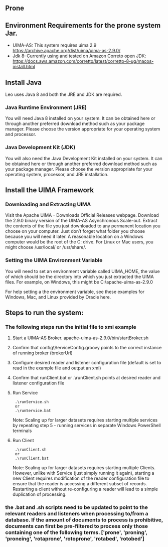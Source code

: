 ## Prone

## Environment Requirements for the prone system Jar.
- UIMA-AS:  This system requires uima 2.9
		https://archive.apache.org/dist/uima/uima-as-2.9.0/
- Jdk 8: Currently using and tested on Amazon Correto open JDK:
	https://docs.aws.amazon.com/corretto/latest/corretto-8-ug/macos-install.html


## Install Java
Leo uses Java 8 and both the JRE and JDK are required.

### Java Runtime Environment (JRE)
You will need Java 8 installed on your system. It can be obtained here or through another preferred download method such as your package manager. Please choose the version appropriate for your operating system and processor.

### Java Development Kit (JDK)
You will also need the Java Development Kit installed on your system. It can be obtained here or through another preferred download method such as your package manager. Please choose the version appropriate for your operating system, processor, and JRE installation.

## Install the UIMA Framework
### Downloading and Extracting UIMA
Visit the Apache UIMA - Downloads Official Releases webpage.
Download the 2.9.0 binary version of the UIMA-AS Asynchronous Scale-out.
Extract the contents of the file you just downloaded to any permanent location you choose on your computer. Just don’t forget what folder you choose because you will need it later. A reasonable location on a Windows computer would be the root of the C: drive. For Linux or Mac users, you might choose /usr/local/ or /usr/share/.
### Setting the UIMA Environment Variable
You will need to set an environment variable called UIMA_HOME, the value of which should be the directory into which you just extracted the UIMA files. For example, on Windows, this might be C:\apache-uima-as-2.9.0

For help setting a the environment variable, see these examples for Windows, Mac, and Linux provided by Oracle here.



## Steps to run the system:
### The following steps run the initial file to xmi example

1. Start a UIMA-AS Broker.
	apache-uima-as-2.9.0/bin/startBroker.sh
2. Confirm that config\ServiceConfig.groovy points to the correct instance of running broker (brokerUrl)
3. Configure desired reader and listener configuration file
	(default is set to read in the example file and output an xmi)
4. Confirm that runClient.bat or .\runClient.sh points at desired reader and listener configuration file
5. Run Service

		.\runService.sh
		or    
		.\runService.bat   

   Note: Scaling up for larger datasets requires starting multiple services by repeating step 5 - running services in separate Windows PowerShell terminals

6. Run Client

		.\runClient.sh
		or
		.\runClient.bat

    Note: Scaling up for larger datasets requires starting multiple Clients. However, unlike with Service (just simply running it again), starting a new Client requires modification of the reader configuration file to ensure that the reader is accessing a different subset of records. Restarting a client without re-configuring a reader will lead to a simple duplication of processing.

### the .bat and .sh scripts need to be updated to point to the relevant readers and listeners when processing to/from a database. If the amount of documents to process is prohibitive, documents can first be pre-filtered to process only those containing one of the following terms. ['prone', 'proning', 'proneing', 'rotaprone', 'rotoprone', 'rotabed', 'rotobed']
